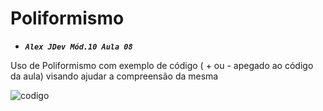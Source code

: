 # Poliformismo

* ***```Alex JDev Mód.10 Aula 08```*** 


Uso de Poliformismo com exemplo de código ( + ou - apegado ao código da aula)
visando ajudar a compreensão da mesma


![codigo](poliformismo.png.png)



